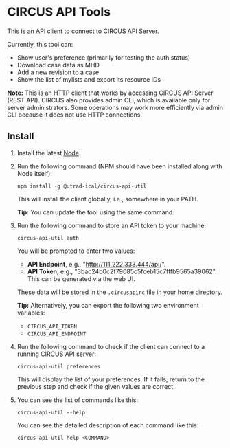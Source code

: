 # CIRCUS API Tools

This is an API client to connect to CIRCUS API Server.

Currently, this tool can:

- Show user's preference (primarily for testing the auth status)
- Download case data as MHD
- Add a new revision to a case
- Show the list of mylists and export its resource IDs

**Note:** This is an HTTP client that works by accessing CIRCUS API Server (REST API). CIRCUS also provides admin CLI, which is available only for server administrators. Some operations may work more efficiently via admin CLI because it does not use HTTP connections.

## Install

1. Install the latest [Node](https://nodejs.org/).

2. Run the following command (NPM should have been installed along with Node itself):

   ```
   npm install -g @utrad-ical/circus-api-util
   ```

   This will install the client globally, i.e., somewhere in your PATH.

   **Tip:** You can update the tool using the same command.

3. Run the following command to store an API token to your machine:

   ```
   circus-api-util auth
   ```

   You will be prompted to enter two values:

   - **API Endpoint**, e.g., "http://111.222.333.444/api/".
   - **API Token**, e.g., "3bac24b0c2f79085c5fceb15c7fffb9565a39062". This can be generated via the web UI.

   These data will be stored in the `.circusapirc` file in your home directory.

   **Tip:** Alternatively, you can export the following two environment variables:

   - `CIRCUS_API_TOKEN`
   - `CIRCUS_API_ENDPOINT`

4. Run the following command to check if the client can connect to a running CIRCUS API server:

   ```
   circus-api-util preferences
   ```

   This will display the list of your preferences. If it fails, return to the previous step and check if the given values are correct.

5. You can see the list of commands like this:

   ```
   circus-api-util --help
   ```

   You can see the detailed description of each command like this:

   ```
   circus-api-util help <COMMAND>
   ```
